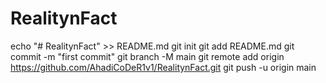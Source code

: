 # RealitynFact
echo "# RealitynFact" >> README.md
git init
git add README.md
git commit -m "first commit"
git branch -M main
git remote add origin https://github.com/AhadiCoDeR1v1/RealitynFact.git
git push -u origin main
